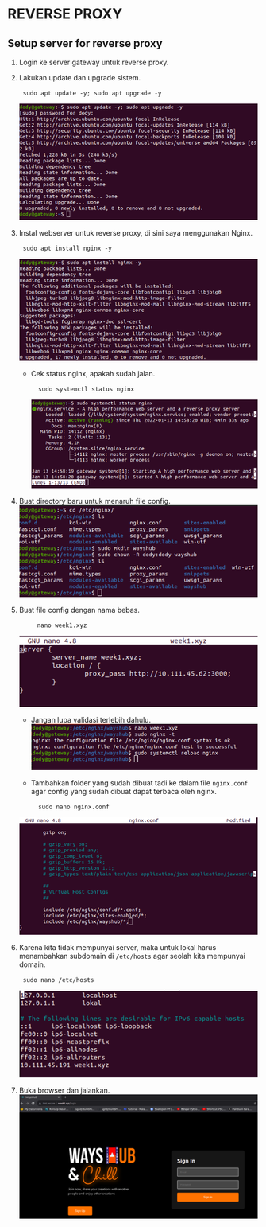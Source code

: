 # **REVERSE PROXY**
## Setup server for reverse proxy

1. Login ke server gateway untuk reverse proxy.
2. Lakukan update dan upgrade sistem.

        sudo apt update -y; sudo apt upgrade -y
    ![upfateupgrade](assets/images-reverse-proxy/updateupgrade.png) <br>

3. Instal webserver untuk reverse proxy, di sini saya menggunakan Nginx.

        sudo apt install nginx -y
    ![installnginx](assets/images-reverse-proxy/installnginx.png) <br>

    - Cek status nginx, apakah sudah jalan.

            sudo systemctl status nginx
        ![statusnginx](assets/images-reverse-proxy/statusnginx.png) <br>

4. Buat directory baru untuk menaruh file config.
   ![mkdir](assets/images-reverse-proxy/mkdir.png) <br>

5. Buat file config dengan nama bebas.

            nano week1.xyz
    ![configreverse](assets/images-reverse-proxy/configreverse.png) <br>

    - Jangan lupa validasi terlebih dahulu. <br>
    ![validasi](assets/images-reverse-proxy/validasi.png) <br>

    - Tambahkan folder yang sudah dibuat tadi ke dalam file `nginx.conf` agar config yang sudah dibuat dapat terbaca oleh nginx.

            sudo nano nginx.conf
    ![addfolderconf](assets/images-reverse-proxy/addfolderconf.png) <br>

6. Karena kita tidak mempunyai server, maka untuk lokal harus menambahkan subdomain di `/etc/hosts` agar seolah kita mempunyai domain.

        sudo nano /etc/hosts
    ![addhosts](assets/images-reverse-proxy/addhosts.png) <br>

7. Buka browser dan jalankan.
   ![result](assets/images-reverse-proxy/result.png) <br>
    